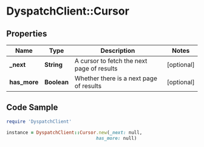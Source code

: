 # DyspatchClient::Cursor

## Properties

Name | Type | Description | Notes
------------ | ------------- | ------------- | -------------
**_next** | **String** | A cursor to fetch the next page of results | [optional] 
**has_more** | **Boolean** | Whether there is a next page of results | [optional] 

## Code Sample

```ruby
require 'DyspatchClient'

instance = DyspatchClient::Cursor.new(_next: null,
                                 has_more: null)
```


